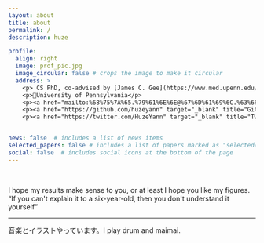 ```yaml
---
layout: about
title: about
permalink: /
description: huze

profile:
  align: right
  image: prof_pic.jpg
  image_circular: false # crops the image to make it circular
  address: >
    <p> CS PhD, co-advised by [James C. Gee](https://www.med.upenn.edu/apps/faculty/index.php/g5455356/p10656){:target="\_blank"} [Jianbo Shi](https://www.cis.upenn.edu/~jshi/){:target="\_blank"}. mainly computer vision and some neuroscience. </p>
    <p>📍University of Pennsylvania</p>
    <p><a href="mailto:%68%75%7A%65.%79%61%6E%6E@%67%6D%61%69%6C.%63%6F%6D"><i class="fas fa-envelope"> Email</i></a></p>
    <p><a href="https://github.com/huzeyann" target="_blank" title="GitHub"><i class="fab fa-github"> Github</i></a></p>
    <p><a href="https://twitter.com/HuzeYann" target="_blank" title="Twitter"><i class="fab fa-twitter"> Twitter</i></a></p>


news: false  # includes a list of news items
selected_papers: false # includes a list of papers marked as "selected={true}"
social: false  # includes social icons at the bottom of the page
---
```


<br/>

I hope my results make sense to you, or at least I hope you like my figures. “If you can't explain it to a six-year-old, then you don't understand it yourself”

<hr/>

音楽とイラストやっています。I play drum and maimai. 